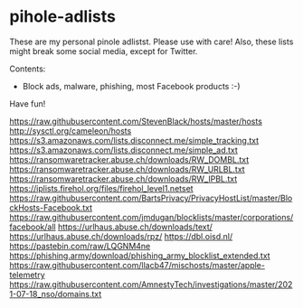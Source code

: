 # pihole-adlists
These are my personal pinole adlistst. Please use with care!
Also, these lists might break some social media, except for Twitter.

Contents:
- Block ads, malware, phishing, most Facebook products :-)

Have fun!

https://raw.githubusercontent.com/StevenBlack/hosts/master/hosts 
http://sysctl.org/cameleon/hosts 
https://s3.amazonaws.com/lists.disconnect.me/simple_tracking.txt
https://s3.amazonaws.com/lists.disconnect.me/simple_ad.txt 
https://ransomwaretracker.abuse.ch/downloads/RW_DOMBL.txt 
https://ransomwaretracker.abuse.ch/downloads/RW_URLBL.txt 
https://ransomwaretracker.abuse.ch/downloads/RW_IPBL.txt 
https://iplists.firehol.org/files/firehol_level1.netset 
https://raw.githubusercontent.com/BartsPrivacy/PrivacyHostList/master/BlockHosts-Facebook.txt 
https://raw.githubusercontent.com/jmdugan/blocklists/master/corporations/facebook/all 
https://urlhaus.abuse.ch/downloads/text/ 
https://urlhaus.abuse.ch/downloads/rpz/ 
https://dbl.oisd.nl/ 
https://pastebin.com/raw/LQGNM4ne 
https://phishing.army/download/phishing_army_blocklist_extended.txt 
https://raw.githubusercontent.com/llacb47/mischosts/master/apple-telemetry 
https://raw.githubusercontent.com/AmnestyTech/investigations/master/2021-07-18_nso/domains.txt 
